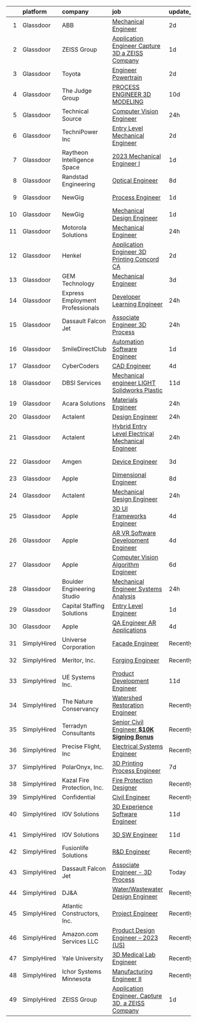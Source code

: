 

|    | platform    | company                          | job                                                                                                                                                                                                                                                                                                                                                                                                                                                                                                                                                                                                                                                                                                                                                                                                                                                                                                                                                                                                                                                                                                                                                                                                                                                                                                                                                                                                      | update_time   | location                    |
|---:|:------------|:---------------------------------|:---------------------------------------------------------------------------------------------------------------------------------------------------------------------------------------------------------------------------------------------------------------------------------------------------------------------------------------------------------------------------------------------------------------------------------------------------------------------------------------------------------------------------------------------------------------------------------------------------------------------------------------------------------------------------------------------------------------------------------------------------------------------------------------------------------------------------------------------------------------------------------------------------------------------------------------------------------------------------------------------------------------------------------------------------------------------------------------------------------------------------------------------------------------------------------------------------------------------------------------------------------------------------------------------------------------------------------------------------------------------------------------------------------|:--------------|:----------------------------|
|  1 | Glassdoor   | ABB                              | [Mechanical Engineer](https://www.glassdoor.com/partner/jobListing.htm?pos=121&ao=1136043&s=58&guid=00000182ba0cbec5a45c4a8a16ebb6fb&src=GD_JOB_AD&t=SR&vt=w&cs=1_9ab08652&cb=1660978774160&jobListingId=1008077834078&jrtk=3-0-1gat0pfnlkltf801-1gat0pfo7g4d9800-e4c4dd712a26866d-)                                                                                                                                                                                                                                                                                                                                                                                                                                                                                                                                                                                                                                                                                                                                                                                                                                                                                                                                                                                                                                                                                                                     | 2d            | Fort Smith, AR              |
|  2 | Glassdoor   | ZEISS Group                      | [Application Engineer  Capture 3D  a ZEISS Company](https://www.glassdoor.com/partner/jobListing.htm?pos=103&ao=1110586&s=58&guid=00000182ba0cbec5a45c4a8a16ebb6fb&src=GD_JOB_AD&t=SR&vt=w&cs=1_2aef3d52&cb=1660978774157&jobListingId=1008079122129&cpc=8795CF9063CD573D&jrtk=3-0-1gat0pfnlkltf801-1gat0pfo7g4d9800-ca43f4a9a4346213--6NYlbfkN0APGjrfuLgE7GmOqvlNb-vrbT_Hjdj5DhKxRQaYk8SXBnmOwZaoUr917AJKcF3O52t_TCJOSgFLRMDnOV_KOMGPUoTz6vhXW8FCmW0H5rwNqldcaiWMuRqiVdXAGlSpamJ7jFMIYLVL8nhW3ptFc7jpLeYFRqX_h0BCXdvqMobKbkxWHYVcJnFqWi1Z6HHI3ICgoxw8PFodHWlhixuCak7viU9e0f-zQqKCjOWwTAByUxSbcaQcMhnl_sAUrl1lKhhlT77Is2iL875AOg046N8AdlE0S9uolC8hwfVi_xONsDK1tt3t0SIYL32WjuJW3l5ZbjoSz2khD2ggA9WiCCN9Ey5A_ayo7VFn9whroG5CploH9koozbhKLnU2K4PQdt7aKfSoAveFnllCpeyhFhlhPUgQF9YCcsV29c9WTPCskOqSDjY2lnoxXb5HWR5wkjIoVHcJ1Pt0FS_8kMVnrLkgcodZXtIXQGdTXy9CfLB92aq2LFCeQgohmWHekysiAp2srhy0pcbTmwbRFiY1ZBi79aaFGtyf-R4COWYuK1toUY0YLJfBZ24UuYE42Vl2qkqb77OyNbjvh9gTm5GEC0ZhlTL0As2mAonTifsXVg5vOaosblWpEKg18YyOlVD5cXClVdCK_W9qdtHPhVo3ebSy0H92nmra0KesMF7pGdLaZQ%3D%3D)                                                                                                                                                                                                                                                                                                                                      | 1d            | Washington State            |
|  3 | Glassdoor   | Toyota                           | [Engineer   Powertrain](https://www.glassdoor.com/partner/jobListing.htm?pos=129&ao=1136043&s=58&guid=00000182ba0cbec5a45c4a8a16ebb6fb&src=GD_JOB_AD&t=SR&vt=w&cs=1_189ec9a4&cb=1660978774160&jobListingId=1008076697221&jrtk=3-0-1gat0pfnlkltf801-1gat0pfo7g4d9800-e5d79f50896dfddb-)                                                                                                                                                                                                                                                                                                                                                                                                                                                                                                                                                                                                                                                                                                                                                                                                                                                                                                                                                                                                                                                                                                                   | 2d            | Ann Arbor, MI               |
|  4 | Glassdoor   | The Judge Group                  | [PROCESS ENGINEER   3D MODELING](https://www.glassdoor.com/partner/jobListing.htm?pos=119&ao=1110586&s=58&guid=00000182ba0cbec5a45c4a8a16ebb6fb&src=GD_JOB_AD&t=SR&vt=w&cs=1_df96d3a5&cb=1660978774159&jobListingId=1008062114923&cpc=F41FEAB56D215062&jrtk=3-0-1gat0pfnlkltf801-1gat0pfo7g4d9800-5a8886d84373d25c--6NYlbfkN0A7x-n0hrtbZSjJYb0NGaUz1soGATkHnGK52OUpcfWH9ohRnkX93QYXMKyxWjrEh6dUt3bSlpdZLVcpIoo3zS7aZQftpvd5RDoA2kXYli-mwloPVzGy4FmsCrHeAAz-Up0dfkHJ7LuttWpgFAS3anwbRfNnrnwBGJmu1FcAxjR0PXYNBNEu8GJizcFqiphtQT3gczWGv6iNwQwLQnQcIKf_OSAruN-idigErETFqNFMUj2WdJ8oxEYpv2SjX3sp_1ZrlET2jgXP3JhTdLW7_XGev8u68yQdqKH--DBhWGIXOuSDxAtVD6KWlAhSXJJ4ExtMQRe7WKn0cVC7s56uqjQQ8DEdPSohcj_kVm3-spy7tarFuViBPgy1w3uTJ3Sg_kZV56FhxetsYKPNyqlQQ_tyZjvmu-xN_QFR5fz9s-YkJLBzpNA_0KTvaVwWBMam9hlckTIBiAm2UD0FWhbPeCPI2NiWNZ-T1hzTmWt7IEwR5qHoF45W8QJmk0QtKESeRUBExtSwwmF3OraQRi9_dR2yDv9ZgU2DBviF1Be9WMATngPI1VpZuZ6whGJt0JYOHhSzFrWJUxn3Lw%3D%3D)                                                                                                                                                                                                                                                                                                                                                                                                                                                         | 10d           | Sacramento, CA              |
|  5 | Glassdoor   | Technical Source                 | [Computer Vision Engineer](https://www.glassdoor.com/partner/jobListing.htm?pos=109&ao=1110586&s=58&guid=00000182ba0cbec5a45c4a8a16ebb6fb&src=GD_JOB_AD&t=SR&vt=w&ea=1&cs=1_1f1f90bc&cb=1660978774159&jobListingId=1008081107710&cpc=FB7E4A1762AE5BEC&jrtk=3-0-1gat0pfnlkltf801-1gat0pfo7g4d9800-a9750ea59379cf16--6NYlbfkN0BVHAVbyk02xtdsekdlTrE-4sTi7dv4b3jkPrZBtDRpMmX6F-ebl-7PLX6xGoiR0jhbH5C__a8wW6AhrVc3LzgY1JJVy1vXfNI7pNaTi6qWnWzdkJgc_RxsR4_8U7YJYW8ko_NDupm1e6d1TnbMyov5RP4MkYQIBsskLi4XfB59ajEadk9uRSBPMN9taSxTpM6UuI1pFhVt08BHL7sgZnMGTRdlaFZJc4MTzKhXqKD-DKOOhtnzpc4G4MfPuBW_u2qjG1bJa9PQbxoqn0kJDO97Q_7irAjuTGr4wz4PJMxhWVGXOozBd2k0wzHzscrU1_1UFFTZoKf8MnDG_UT9LWp6WKLK1iNKPFz29j4TO855QVbz9YKTdhxMSBDs98FShWLJ0baNVP3S6aEsItLE-_HQBZd87XAP33SMciv7CfPBF7sC-5kzGQK6-zyYXdCVMJBR0ceXnf-MB0Qf5L4N6IP42hVtGw7Nn1oc9vCsgSpX1eDRR9z_cr2QNID7Fb9yncCAo9Eb1zfSGxclQyP_bCbe)                                                                                                                                                                                                                                                                                                                                                                                                                                                                                                                      | 24h           | Remote                      |
|  6 | Glassdoor   | TechniPower  Inc                 | [Entry Level Mechanical Engineer](https://www.glassdoor.com/partner/jobListing.htm?pos=108&ao=1110586&s=58&guid=00000182ba0cbec5a45c4a8a16ebb6fb&src=GD_JOB_AD&t=SR&vt=w&ea=1&cs=1_b8eb4e2d&cb=1660978774158&jobListingId=1008077002730&cpc=9C2286EA3771AAF6&jrtk=3-0-1gat0pfnlkltf801-1gat0pfo7g4d9800-cceb1052cfdd5bc3--6NYlbfkN0A7LAYSLqlkLy_r0i5tVNoFSGcucp6jV-tUu2JSK2volzBU0MjrQquixWrco1JNan10Ko2rGtXIu-cz2dorUGCMpXfpJfgoSIKbU26oiviF-R_Sk_KWi30EbB62iYixCcJcKJKgL5FUQGZf7MMP7IhIPHvmHk--1ahTzZaYNrh0ZeJSvChkhWPED5os5oVAC3sGuI9YxM4h9BIDkXCPxHCUe88BF6yQGitWd1jjOlX0qrUqnRktI0QaLiSQcJZbZGHSnRHAkJH6i7wOQcRMkNNpyW50Eu1OCYgGwjBp9XSyvffjU1y-alo_3RgLajdJFkCzELz9ucZ3ZWvOwTLbQ-UxeE0Y8tSmBLZTTaUZsp4rH64tVD-zIUVixvnTtBu9CaKRHS4YV-hOCdEAXCSKmsPk0g5qzeOOyV_K4GK10rKxC0pisSiJ5z-HB-SqTqEBjH8BwEF7Gxextrk41-5Br2QOYCfwUu9LUR5E__fpGNUqXH5ujayo56SVvqlQZngguCL-MaDMhZaUfqXCsPPf7VPVSe0JekUNuKttiy4UiQiG7JY3DPDnXe7SjIhp7H074cLZKOn_KQwBKg%3D%3D)                                                                                                                                                                                                                                                                                                                                                                                                                                                   | 2d            | Fuquay-Varina, NC           |
|  7 | Glassdoor   | Raytheon Intelligence   Space    | [2023 Mechanical Engineer I](https://www.glassdoor.com/partner/jobListing.htm?pos=123&ao=1136043&s=58&guid=00000182ba0cbec5a45c4a8a16ebb6fb&src=GD_JOB_AD&t=SR&vt=w&cs=1_94877640&cb=1660978774160&jobListingId=1008078136932&jrtk=3-0-1gat0pfnlkltf801-1gat0pfo7g4d9800-5dc72d58b051345d-)                                                                                                                                                                                                                                                                                                                                                                                                                                                                                                                                                                                                                                                                                                                                                                                                                                                                                                                                                                                                                                                                                                              | 1d            | Marlborough, MA             |
|  8 | Glassdoor   | Randstad Engineering             | [Optical Engineer](https://www.glassdoor.com/partner/jobListing.htm?pos=118&ao=1110586&s=58&guid=00000182ba0cbec5a45c4a8a16ebb6fb&src=GD_JOB_AD&t=SR&vt=w&ea=1&cs=1_7a3ddfdb&cb=1660978774160&jobListingId=1008067296415&cpc=6FC5BA77C9A4CD78&jrtk=3-0-1gat0pfnlkltf801-1gat0pfo7g4d9800-942c836f6911c914--6NYlbfkN0BDx217eft1lC7uqItkaModCFPNh_e0lnHdKkvEJecXwu4gIqA7CFTnvSYR8MShG5YpdercK2pTZVwr6k_N9NkKEJ0ovvO2_btxunXZo-wlOLtKjqdYv7BfGXcDd5c2HAzMOwgMyTbgzgj2GObx4gFtNdXpjc1rjoa4XAD11YHNOrANY6CyEVcoAorY11VRNt7e1kuGM_TlExf2YEhbHYTnYo1vulK9eVAjmMfF--4gj-TesnkDIwU9U5Z3Xope4jsRGAnadR3b2Dpgxo6q7QAvl6POOq5NH8ivRawNRhv0r3wWVPOrquLkM4TMrzf5JxSx-rPNKn_zfL7trLicJrA4JiF_JklfukD-YShaokXsRYPtpxT41rZ-P-BEloTj2cmqLQac1AwsABSH9ThRRk5bGydIxzkXikebsFF0k3bD4e-3XgZ__mJ1ZceO0dEJxjOoYP1iSZpNXLaJNv_TaMbhkCFZBbwFLrv-AKNXVQt9CokQ3rrCjzaIyheqouqo5ZSIl3tMKnAnNXlT8dhiS9_k6fQsUpVWQoLbgNXZmNBRNtCeRODWycCAVzKHKWrzJWD1ZEcaSQflCrwrFague-VnZ-1tdmrT3oPOwQVJQ7MPo8IkzUQWl3fdx8_l3qh8aH4%3D)                                                                                                                                                                                                                                                                                                                                                                                                                | 8d            | Sunnyvale, CA               |
|  9 | Glassdoor   | NewGig                           | [Process Engineer](https://www.glassdoor.com/partner/jobListing.htm?pos=110&ao=1110586&s=58&guid=00000182ba0cbec5a45c4a8a16ebb6fb&src=GD_JOB_AD&t=SR&vt=w&ea=1&cs=1_62482410&cb=1660978774159&jobListingId=1008080154595&cpc=FD1C1DA32C38CFA7&jrtk=3-0-1gat0pfnlkltf801-1gat0pfo7g4d9800-e154878d0371e136--6NYlbfkN0DMRWx3dxQwEUy80STP2pDlM0S_bnaKySzJTmtENEPEW3GrnwDjkmeNwP_gM4-BL2Gp9JPPLY_kZkmtpu_9apnQKjY79j88CnYoDcBSJqxu940IPpIwZI07sdM2KmVa2ppOs2s-yFsPp1lZs79bIxgIZ7vKgYJM765K0k9Olh_IOtU1dtYYkqKqc_iVHhW_5hQIDbDyJSnTq_DBezVEc9A1Ze-K5IlpDiFm--1T7TwsEnUp4guEUltf3BT-qxF02TUtpDAk7Qa60ueIAWj4TALR9ENuBPGlvrqNVLfdbBZnN8Vm_AJ6qnC2JLomheWbp7vLnuyM8rqZZYzOWs2FfdTtGDhipHBVf6VvCzkQG_N2ZVrWX1Bmizds25FgC0xv7pWNTtf_Y1fUgfZ3CgXJILWzZj9VcVdX0kueljz4WEYZ8CbQldJrLSKUU43dJ2iTUfgbCvbnOTzsaHKtNqE4foWBCkBDEZCppgSG700bgtDqJvv9EvtNiv6asNBGFwBJMH1pMh8NnbWFP4WUSa_hSiL8GXGI742YibcTlyaMSnCNuCmxyXbq5IWSBRWgdADJ5SnOr9Xa7cF9CVvAEjPEQEIWPseDYyf0-mjRtoXOl6S7JKmJ-1VIqoybad7rWfnjXdgz-Wr-nfvVjarFmOJAd213k_LhjGG9Qx4FTtJI2QXywwJ3evvorEOIQuo3GhrhKsK66CGkdhCrUng9qrEaxvoE0js-YA3tT_39i7IijSJQwpi2jwKQVXU7RQTz6_Budkk%3D)                                                                                                                                                                                                                                                                                | 1d            | Barrington, NH              |
| 10 | Glassdoor   | NewGig                           | [Mechanical Design Engineer](https://www.glassdoor.com/partner/jobListing.htm?pos=120&ao=1110586&s=58&guid=00000182ba0cbec5a45c4a8a16ebb6fb&src=GD_JOB_AD&t=SR&vt=w&ea=1&cs=1_1ba59301&cb=1660978774160&jobListingId=1008080154612&cpc=8795CF9063CD573D&jrtk=3-0-1gat0pfnlkltf801-1gat0pfo7g4d9800-987ba1118ec6c5c5--6NYlbfkN0DMRWx3dxQwEUy80STP2pDlM0S_bnaKySzJTmtENEPEW3GrnwDjkmeNwP_gM4-BL2Gp9JPPLY_kZttiinXk7y5Prxh7WXMgNEYZRVMk9INWPgsJemW5oP5d58JG6Ef4bFDYRwrseB2VfGLvkdxItnP7fcUn7zbyhTPptLQkQGBi2zQXDM7FP6-iRjV8jHYa7wYwwSfxAvD_wmGosvMDdFeGfPX3vg1j5dhdxfJQ_YtraY-hUx9wgghI0BU4jz0wLg5qm15wgFpSAWudyB-h5_kalOqsQ9OJC5VEwdpQwqyUG-1LZmgHl7VfklvrV7jge5YnSMgvCJS7toEyYJV7Ci4hMKcdHZ9R1H5sljB1ylkgC-WKNV0QQUy3MbnS3TrPTX6SmLzmWXcth80BHplumjBmxejP7ncWmPCU7qSiR9BUOXjccUNVIcV4F2xz65X5yfEMH2SP9HxpbQ4M12jyHeMxRSwWvwtDT_HhBLTwC5zIbw3ciiXaI-VLGlblwbKXdLbUqtX5ex5RrG_7Px0GP8ygIm5zvb47oW_cGKcwQvSMjCZogD8HCYUDR8fxYwJc5MG6DCLZ0zsvehIl_si_Io9YqGGSspeXQ7fAPTyajdkQx4BEQcokiThEEJVVdNmconpdj3j4rHwC5qiipML0Belvclze6SbJVgdm0_jErWL7EXVYoXHZTRk6lDZWaIdAR7aU9-noXdp3TbPvnapPb3NPbEJGL9_03ILYpxrnVZjkT-cahLDIqmDJwYsjJNdRujQ%3D)                                                                                                                                                                                                                                                                      | 1d            | Barrington, NH              |
| 11 | Glassdoor   | Motorola Solutions               | [Mechanical Engineer](https://www.glassdoor.com/partner/jobListing.htm?pos=122&ao=1136043&s=58&guid=00000182ba0cbec5a45c4a8a16ebb6fb&src=GD_JOB_AD&t=SR&vt=w&cs=1_aaba1c20&cb=1660978774160&jobListingId=1008081328668&jrtk=3-0-1gat0pfnlkltf801-1gat0pfo7g4d9800-d33c4967a39a07e7-)                                                                                                                                                                                                                                                                                                                                                                                                                                                                                                                                                                                                                                                                                                                                                                                                                                                                                                                                                                                                                                                                                                                     | 24h           | Schaumburg, IL              |
| 12 | Glassdoor   | Henkel                           | [Application Engineer 3D Printing   Concord  CA](https://www.glassdoor.com/partner/jobListing.htm?pos=102&ao=1110586&s=58&guid=00000182ba0cbec5a45c4a8a16ebb6fb&src=GD_JOB_AD&t=SR&vt=w&cs=1_dd79abbf&cb=1660978774157&jobListingId=1008076626594&cpc=F41FEAB56D215062&jrtk=3-0-1gat0pfnlkltf801-1gat0pfo7g4d9800-c3139c9f5ee97833--6NYlbfkN0Bnb2JtfZ4AEsMA1Pu2i33F7qA_ifajj7vsPj00nFwV5oJ5S38d4YJev97vL1XpAk6DBjTRsuzjdRRJG-BVsiJP9eHeDfx9zucK1b58C0cnFWL-90Lr1c5XKJc33GYfnUz3vafLYHGGf3kojZK5Y3bCsuvAyU6VDYSeT-jdgZJvpxSP4ghLr3XlL4Az5oFefNzr1T6r8CcS3QBOf18dfDgKiLJNnVZpgqD1Dlg3p1VPsPIwG00TwKiCCKpGxJvQvxCZvjU6HhHzCiTqOVd4M1e0BSP9884Ez_3TQTDsrwJRYsWXvi73gepWbfEvXlElYOVZ1rp13XfGAgPXX81oTfCFJrjIMrT5j7Qd42A4rhqXPC8bF7Wu58Kfjf5ORMwMds7gvmDmKGTlPfKDqXVlUvGrgYGtRqgdtjvN2zOqTGFzMSqpDP7HN_R4a9IK6C7_wAjZ7XIVxLvUgDPRRBOD4IOYgIhsrndvQmSOurCmGM7VFsybxUYt9sUbmPPsPCx58iaHkErYRhd9-4zEiRcmUjebE_9NWM83D4E%3D)                                                                                                                                                                                                                                                                                                                                                                                                                                                                                       | 2d            | Concord, CA                 |
| 13 | Glassdoor   | GEM Technology                   | [Mechanical Engineer](https://www.glassdoor.com/partner/jobListing.htm?pos=101&ao=1110586&s=58&guid=00000182ba0cbec5a45c4a8a16ebb6fb&src=GD_JOB_AD&t=SR&vt=w&ea=1&cs=1_06fe9ae4&cb=1660978774158&jobListingId=1008073478243&cpc=03F67E1B243A1AE3&jrtk=3-0-1gat0pfnlkltf801-1gat0pfo7g4d9800-dc17c4634c280310--6NYlbfkN0DlcaguI4sweZRKJTadbViwUmuipadyC1IVR7LlJxAnY3ZOe5e_slvkrj--CbdG1yHmueiaOiO5m6JhHGt3MBt_gD-jsT5Pv9yYISAUjmuyXMs8KktX9L_xmnjaietQkAoIj4-qEVFYj4e3IxXKp4molBxchs2xhl9hF_YgsztjdnLjghBPta7XJvtJ7pys8pufVkxBaQa9mTSJB-Q3innpD0CegunFJYajW7AsUekAd8XEPjtx6MlCBuptrl5SzFKJRRlttyHK-DXrrU6Ol5HHJFwa03gb2Y2LiaY1lSvPKAyu7MgQCyreOvQhsSEq5l-B___PDsc2s-SemsvZLq1Fb2z1tD9e5zRrIQjrGbb8nl-1u8TEu2rnGIiFnuEneLaW4vE5BOqZD96QEM5MvmdyPQ1m1q-Mr7LSUAhXx155ORGubhk2x5C-QBq7TskrV3sFi7HZnDesHmvlxLRUC788qsvq38hOvY00WFcYSML6L1qyLlUh9-HdGIEitamC3BVCwj-LgqyaLjR3aeeJjMW4)                                                                                                                                                                                                                                                                                                                                                                                                                                                                                                                           | 3d            | Oak Ridge, TN               |
| 14 | Glassdoor   | Express Employment Professionals | [Developer Learning Engineer](https://www.glassdoor.com/partner/jobListing.htm?pos=115&ao=1110586&s=58&guid=00000182ba0cbec5a45c4a8a16ebb6fb&src=GD_JOB_AD&t=SR&vt=w&ea=1&cs=1_1ee2174f&cb=1660978774159&jobListingId=1008082057338&cpc=B101C867B3EF2D75&jrtk=3-0-1gat0pfnlkltf801-1gat0pfo7g4d9800-a97fc5b9b172be85--6NYlbfkN0CiPL6ki7erCBYerKKDgoepucfAoeCeAcEYoUi100ofbptDr69vS8EpLabVd7X0fmkueyjeenL2veK7-XbFUVvUmFH4B-pKGpOD4NNP2fyI89d9HEa6yNhDSYe34fE_6F4lGLzhJFlivxTvMHhagpi-Js8dTf__2G5vqNOLjOBwBD9gO8Sv1a2nuobAQIxpEVK4G5W1EBd3-HvkD2xtbXvzans7GBFEz_NE4Xsq34uLgJ_kF9arJRN8xiJBcBqDWkzJ8sEnIZJvrWQtB6H1f1RA9ihELumGjygLwbIXdgagDpieuki8XlC3rqC0tVcczvI6MbwrDGtqtkbQerVKpumJP_UB2JNUxxBvIHw9U5LX9xDMo8ttFVC8KJ9UaRbPLP6aBX6YPlyCvQb0U0yy9V6eOfb5jsLkyITzzu9ac-fnLOb3PzNK_XsKbiX78LmfroovZQGsIDZFpaEwudsj2cifHWlbVSB3CtxZeNEiA65bRRQCoRYY5GCzLs0_6C2rZ3_qe-nKAPUbDXGilsnWy9IahkIMLZnQ7njigBbL_rQRpYLa5S596FRzfE2jRK_f5i77saQTGP8l_DtNklMWSPr_CgtDveIeAsH1NWkZ1Yf1KjXtmbjzPmE8UgKoupQdeBRDnLEsFslrMeI_ZDvXsjsOKojSJ2-KEDLU8ECkd7P8elvGrjoBrHxVlMgUVn7Fj_jIE59WxlcNd_4dbJIOKNu-xQDVgp6w0v8N9Gn-xtHwf4NoeJfsp7pyiFDxONAuadQ%3D)                                                                                                                                                                                                                                                                     | 24h           | Bend, OR                    |
| 15 | Glassdoor   | Dassault Falcon Jet              | [Associate Engineer   3D Process](https://www.glassdoor.com/partner/jobListing.htm?pos=126&ao=1136043&s=58&guid=00000182ba0cbec5a45c4a8a16ebb6fb&src=GD_JOB_AD&t=SR&vt=w&cs=1_b2ac33a4&cb=1660978774160&jobListingId=1008080453790&jrtk=3-0-1gat0pfnlkltf801-1gat0pfo7g4d9800-734e083162892a0b-)                                                                                                                                                                                                                                                                                                                                                                                                                                                                                                                                                                                                                                                                                                                                                                                                                                                                                                                                                                                                                                                                                                         | 24h           | Little Rock, AR             |
| 16 | Glassdoor   | SmileDirectClub                  | [Automation Software Engineer](https://www.glassdoor.com/partner/jobListing.htm?pos=125&ao=1136043&s=58&guid=00000182ba0cbec5a45c4a8a16ebb6fb&src=GD_JOB_AD&t=SR&vt=w&cs=1_1b99c7c7&cb=1660978774160&jobListingId=1008079806409&jrtk=3-0-1gat0pfnlkltf801-1gat0pfo7g4d9800-4dea53a1585dd9d3-)                                                                                                                                                                                                                                                                                                                                                                                                                                                                                                                                                                                                                                                                                                                                                                                                                                                                                                                                                                                                                                                                                                            | 1d            | Remote                      |
| 17 | Glassdoor   | CyberCoders                      | [CAD Engineer](https://www.glassdoor.com/partner/jobListing.htm?pos=116&ao=1110586&s=58&guid=00000182ba0cbec5a45c4a8a16ebb6fb&src=GD_JOB_AD&t=SR&vt=w&ea=1&cs=1_12c747f1&cb=1660978774159&jobListingId=1008072529002&cpc=C4A69CCDBB3B9599&jrtk=3-0-1gat0pfnlkltf801-1gat0pfo7g4d9800-35831733938783c5--6NYlbfkN0CpFJQzrgRR8WqXWK1qKKEqALWJw739KlKqr2H-MSI4eoBlI4EFrmor2FYZMP3muM1yR-0xa60PJmVzg3IN_W0rqJ4k0hkgtW3XUQGS-4IPOLd2I9qUgnedpPIHyEmIW6RZ3m7S3B-4BBgBtfl_f6TGk7LNXi5DIrDYYM8ifRkyLWKN8tLpPKNVGwnxAlXJHWPNNEHL77aaOS2vaTXmXxF_0xbsyZ74JXXEynHRUg_H-H8HQpS84W0qLcbY3hd7MSlBIF796MVPUw7U_XXYaCLRcyWWY-TBugf5UOjXxW0DtIywhEo5i2Hp1c33Ep5le9gUCBbnUC92bPbxnTsPeC7cS2hOj7JDfZPS6uXGwRPfI_WgSGIxaw7WTOnzZsvbmfLiXyHk08hKR3sjYvN4xXqe248uJzH-BxSCsp2bJGU5bCtawqZU2H3x093IZ3mh4Jqv8eTRKnRigZ5ierFUzvjpRMEhmXHxxx31sqssbc_l8sqwnFzAGw8_iHy8BxmhRfP-0ZaQMClAqrZ84ruv8yFg_O4whIG1iwc-FdpeXzlQ6F5uS_tCuMIcaF16p0T7-zgYDwEsiGud3IeF71LZtaGJY3-d_wx8dDbfIhApsM4L-YULe6urk5rdC1rEu4lMMziJiSN0Qg4vFmCxK-tvBeXSev3nXFpK-inxJaYda8KCpBr8RtC0xMubnAFubsHRXtDKv9lFuOU2nshRWdc8hQBp6Eiyan0yKhIGowcFDneYJoY1YwuNHnoTe153t6_G1v1zZKXQNOR1JjDClsTsqPW7fOkdFxrnVljW8Wt7nwiFLxkmIRv8dwGJLD_uiUdXberzPoxgzp4yo60YIrzj9zxrAA6a_tIJNkZU2K7wjYzip03fyunBk9ZRDa_OCYTlk7rJJ_6uSA7Hs6skZLyQMs1VlqZ32h44TmJg4Yt_sPbOS2Km_D_3z70P_sGP-mxtM_M8HGuvKJx8OgxfynqTF1lP9QnazA3TKpdgUbIXIPCj8g%3D%3D)                                      | 4d            | Rialto, CA                  |
| 18 | Glassdoor   | DBSI Services                    | [Mechanical engineer LIGHT  Solidworks   Plastic](https://www.glassdoor.com/partner/jobListing.htm?pos=128&ao=1136043&s=58&guid=00000182ba0cbec5a45c4a8a16ebb6fb&src=GD_JOB_AD&t=SR&vt=w&ea=1&cs=1_a555e0d7&cb=1660978774160&jobListingId=1008060347514&jrtk=3-0-1gat0pfnlkltf801-1gat0pfo7g4d9800-2a3ff1c50f88a605-)                                                                                                                                                                                                                                                                                                                                                                                                                                                                                                                                                                                                                                                                                                                                                                                                                                                                                                                                                                                                                                                                                    | 11d           | Peachtree City, GA          |
| 19 | Glassdoor   | Acara Solutions                  | [Materials Engineer](https://www.glassdoor.com/partner/jobListing.htm?pos=111&ao=1110586&s=58&guid=00000182ba0cbec5a45c4a8a16ebb6fb&src=GD_JOB_AD&t=SR&vt=w&ea=1&cs=1_8b398e18&cb=1660978774159&jobListingId=1008082065245&cpc=7AD1D84939BBEEF3&jrtk=3-0-1gat0pfnlkltf801-1gat0pfo7g4d9800-b5374b95d07fa258--6NYlbfkN0BQuJXpfawXtfhwzLerQhC04iCxGrelUvn_xttDeop7CMmG32gURwRxhPm_v2B23n5Rd1sb1pOcqQjvyRZIh9lSayMyTYw9H6rsmCJq8vWYojGPeJ__JdIIsXe2sLOEL3SUnJ25F4rE9-J3B8F6GWgn58WU7Z-QLd-r2UqzWunr1ackpcI7uPB_wHnYrReX99DodpNd4qUeL0ZYM7RBg5Crz6VWG9eKzxcCgNs7AX7aTuGHMgrfU3Af-SjUQXgrh7Slcl0JiwyqfqVd0NEQr2evl6ny0kWdfjt64qNH5Y-7Nj4__2cXBWYKz3W1qnFTkoR_vTNWARdv_rZ2ONNuK_FQtXqXBuuBQgl0s67BNadBrN1_6yGOb_2Ht4wACLLQLCY9ycygG4NDMcx7_xqoshQhNn3vaozDX6chX4wImFSIn7EYanSL6Lfrc12e5UgpO7VJwFthEytygXbDaokBOmpt2EqM3HkZEvYq1j36e6WnpHSJLhME1s3uKthLr3Nc1AubRo99Cbs-9t5E6lpUSEoMiEG-i6bsM_fS-mZeuse_aXztM2Mh_7_OOVRVD0aTB1rUis-TYn5J298WW7EfdtW50cCiCDXKLRAxRxVhXcxlSXnPNHeOCa34yX8VJvKoZIKx9DvkhKiFxKxhmtFPUjYV-q_T8qGJRoqDeWzvsnqa-xQlheeSVQVnDO3-qkVQ53R43zgz1cIfk37y_nqtbIdgpapOlwasErdLl2XiGoWv7H3HlVO2aFCLmJbeQd0ih54%3D)                                                                                                                                                                                                                                                                              | 24h           | Valencia, CA                |
| 20 | Glassdoor   | Actalent                         | [Design Engineer](https://www.glassdoor.com/partner/jobListing.htm?pos=112&ao=1110586&s=58&guid=00000182ba0cbec5a45c4a8a16ebb6fb&src=GD_JOB_AD&t=SR&vt=w&ea=1&cs=1_a0159118&cb=1660978774159&jobListingId=1008082153977&cpc=47CFDC01B3F81FAC&jrtk=3-0-1gat0pfnlkltf801-1gat0pfo7g4d9800-aae31a9e083051c3--6NYlbfkN0ChYVx_I3yfZ_JDY3EFoivtqvi_stwnZ_kRt8Dowt_l_d1ydueao4NE-oUleRJ4yhgNvMCovnkSL6dAE5KV2WcMwA4Xf-fh-ZMfFdlLm6DKHmwnSOWoJrosVOqgZfCzqHsto7b1dg2q1-OVW0E3P25exC04viJ0T9hB41vO-Fqr8gjS_XYl71P-ruxgY7CtUvH8HMKO9aky_oWBUkgZ_7T0HNJyJ2Czd22epfEgLqgXwIZeVMERRJ2Y37xAsQgl9ttnktW0sbmHpnQpnb6CweuflWrt4Nhw2sY-w6UbXwsFSSYsPpi4ardOG5xgVpMZ2dLWu24y1z5UG4qvplEgjhpJJW8zs2AY7oFYDFzRmYx_Ey0rcYBSUBsqMuvdKWZ-KPunjjDMMgBv3IyBin7Zr3BzQZ-1NoryPVqqdKk-9giZoaXgutKYvjaUgkV1XNDkIeosZwc3SgSwwqh9ZJzrj2rZXoA6o7WZnwm9Riq8fg9WWU0Jg3cMiNByxfp5LDSLTkvtXSPPgtddn26_n_JTXF203nWS2N2WGVxNp5F_S5GsTbBuUSLQFL0GKOVG1K_R6kDEFeG8jA3YLhKCJAQC_EBF9h5BKWtOCnVQnJO-wooqaNOAQPKnWw3XhaXRaBt3tpK08qoL-eq2kybCfK5FgSS6z4EYGuVzeEFRthIQVZSf5QGXxaFirUAQ8I1ts3JSKo2u9-bGfjn_UmsakCklxARVyQqk6bgeeqGEFwCD_nMCeXVguwSn_q7byzU6tiy503_fE68TlZLZwbjlDIbjNjhXKLDRj-lvSwDkAk0tmH-OTzTMZjok_nXS_UZtgpj8chVhT07TF-Z2VVrSQYSQqzn4T8oeHZGuJWPE5QYY4WILEbiu7vu7Xh_3Bw0gjfONT72Ta0qx1UdVdk46OxGTM5tQen75NtgtzLWaXxazfsmeUEDUI0DN89eRTQm7dP6ub5QpGTMPGMEzYh-LyEnWD5_4bRHA4p9G1rs6OZBiwIK0eg%3D%3D)                                   | 24h           | Lakeside, CA                |
| 21 | Glassdoor   | Actalent                         | [Hybrid Entry Level Electrical Mechanical Engineer](https://www.glassdoor.com/partner/jobListing.htm?pos=114&ao=1110586&s=58&guid=00000182ba0cbec5a45c4a8a16ebb6fb&src=GD_JOB_AD&t=SR&vt=w&ea=1&cs=1_2c45b4f7&cb=1660978774159&jobListingId=1008082154408&cpc=47CFDC01B3F81FAC&jrtk=3-0-1gat0pfnlkltf801-1gat0pfo7g4d9800-4b478d8b53cf57a0--6NYlbfkN0ChYVx_I3yfZ_JDY3EFoivtqvi_stwnZ_kRt8Dowt_l_d1ydueao4NE-oUleRJ4yhgNvMCovnkSL-urp7VFpnltsuzCMaFHtorX8WobJpE0lQpkNwwq58jmnXOnQSkEOf4ApuhKtZweptERZMdbnka-IrBph_skd09LUWX9aBkwvFf3lVboAHWBLYB8MD5HkE-ix7iBQM50JRENy72tew-gM1FHoh-DHSGX_J31F1S8uOjzchd1OpZ4Vg3i4njak35vnc5xn86ZjR2zhOBqlZKKIHBe8KpbC9AYWxSNI1a2u5tudsRzqz1jBdPUP6-ws0Y45UZgicu6DVM73IEJOKow3z02XjcOHNi132KkZ8JNBooy5MBwp_TG5LQhCXsEhVPTJLLsRagHYFUmNuVaISzpJTdtcXgKCtfHjhWLHpPGrNAOGATExxorOcUfIOmgH5P2WaC1-6QdkTdZ1nYP-4jsgCCmRqJNTMVB8CBvOqgIjaemY4p4hUqGxHSJwpoj6Vv_IMa_xMrXGUEWvkfivtaTe-9hUBhex1HZCXrq3edSpwZSba2YLVZL45CeFnb8LU2KOAWTV6B8ce7dY3zRbJlFtHWs50as_TkAALz_xuWmPZY7TTwuADH_9Wgn48ep5ufwKAi24rEGk2KOkOCTzmXqSr3f28nPk-edmajt3gL2myp6l7hco1-fn-v6slZfl81JT9QY2fIMugQreCnYWFBsmEVMbJ4DNqxMX1H_142s_1dLGecWoegHjQax1in6iFjQ3kl_r_NrYYARKcO56Rk8lyL44FPUCZdQZ2nB3yYvMjhqRAOUxn_QKFQIwjwsdivpulHOe1Vrs41hLiZyROKDig1PUA2TZFo0bBrX1_zMByckdjSIRc0nSIhz81olxfi_10NOxHaTfvDDxixMjCzsALy8lQR5qEtjfdsH_XyGFl4pyzxjRtjdhmCopYmqXNRp24nll07xaW-cwZiVInCsiX3cmyGQHSjb4zHEwru3LQ%3D%3D) | 24h           | Raymond, OH                 |
| 22 | Glassdoor   | Amgen                            | [Device Engineer](https://www.glassdoor.com/partner/jobListing.htm?pos=130&ao=1136043&s=58&guid=00000182ba0cbec5a45c4a8a16ebb6fb&src=GD_JOB_AD&t=SR&vt=w&cs=1_c3813958&cb=1660978774160&jobListingId=1008074342148&jrtk=3-0-1gat0pfnlkltf801-1gat0pfo7g4d9800-532b43293709acc3-)                                                                                                                                                                                                                                                                                                                                                                                                                                                                                                                                                                                                                                                                                                                                                                                                                                                                                                                                                                                                                                                                                                                         | 3d            | Thousand Oaks, CA           |
| 23 | Glassdoor   | Apple                            | [Dimensional Engineer](https://www.glassdoor.com/partner/jobListing.htm?pos=127&ao=1136043&s=58&guid=00000182ba0cbec5a45c4a8a16ebb6fb&src=GD_JOB_AD&t=SR&vt=w&cs=1_268ed591&cb=1660978774160&jobListingId=1008067850844&jrtk=3-0-1gat0pfnlkltf801-1gat0pfo7g4d9800-27827d749390359e-)                                                                                                                                                                                                                                                                                                                                                                                                                                                                                                                                                                                                                                                                                                                                                                                                                                                                                                                                                                                                                                                                                                                    | 8d            | Cupertino, CA               |
| 24 | Glassdoor   | Actalent                         | [Mechanical Design Engineer](https://www.glassdoor.com/partner/jobListing.htm?pos=117&ao=1110586&s=58&guid=00000182ba0cbec5a45c4a8a16ebb6fb&src=GD_JOB_AD&t=SR&vt=w&ea=1&cs=1_b17d831f&cb=1660978774159&jobListingId=1008081625065&cpc=56C4EA4A1A191A49&jrtk=3-0-1gat0pfnlkltf801-1gat0pfo7g4d9800-09d1328c70c986c0--6NYlbfkN0ChYVx_I3yfZ_JDY3EFoivtqvi_stwnZ_kRt8Dowt_l_d1ydueao4NE-oUleRJ4yhjCrTNrnhpA12tPvRwoOTa0T0jnXXlJ8GJP0usSoEDuYYYsILYj-jo9nJcgPPKkKm7RTE8DGCtV540wxblJjvvU1Iydf9qlAVlmQRElFoy_0URvPVFXA309JOuFLADU04ZSd2JI5H2vF6U4uuVA0gQnNRP-NrpAf_UREDbAdDXQas2NEO4nss9aKNMbsFwPryGe_SQB2OvhmSMdH4Ryg8sB-svq9MC_ArfyJGbjTY5O3Ut48uuePj5VX7WNEWhxKCooTdbLFK8mO_U3bhM7F6fwxNMW2ZBN6pn29iDhbv5dEnsgQxALZDeLzHRxfnAi9Y-qwwJzo1zZg52uI38L6D3lyWMl3CZ47Ka469AYQBpj8aYHpI68ky2iMqiJtRjnl4NIKco9ZfSwOoxA4SC2vrbcwIFEcTkAb5gzzIcerif1aae_xBDcFYBUifVr4gDIKx956_IyWFl_fDtUOfMU1XA9phA0PKB1UKW8ob-us4HEmCvxKZ2T2T3VK9-X1eu0fLXpep44H306KKr37_Haf-vD0HluthxVtPdQgkCcwz_bmFAcEYc8BnVFI_ZN_amY-axr9JXPTZU_IU2Ukm93II3D86G0VhDyPvCd3OLS2sl9-Y0zmecvhV-MB5lMz8KRMST31DPazUul_87bW3cbFqDFhORANUTcMMYoqoBsp8-IQqH7unsxIvZ05BtkdjaBJbe_gY9pr-E429XzKOBaJkmO0XahdC2GREtwqMiljlMDaDnVow540zZSzlHM7PF2Goz8ZOB218uPaOUFzBmP_MJAwzRc70Kswbvp2tCFhjjP8gMHzuDHLfdauJjBga1FDbO1PHElH-bWPwGGNYcVC1da48h2JhicB1Kd_Txy54OznP2yMQTdPhUS-bHGb7BZndD27Pvv-qBlVfxmRzR_R8um6wMbJcgFktphxuRgpzDZzw%3D%3D)                        | 24h           | Wilton, CT                  |
| 25 | Glassdoor   | Apple                            | [3D UI Frameworks Engineer](https://www.glassdoor.com/partner/jobListing.htm?pos=105&ao=1110586&s=58&guid=00000182ba0cbec5a45c4a8a16ebb6fb&src=GD_JOB_AD&t=SR&vt=w&cs=1_6535f8dd&cb=1660978774158&jobListingId=1008072872977&cpc=F41FEAB56D215062&jrtk=3-0-1gat0pfnlkltf801-1gat0pfo7g4d9800-49a0a698294376d1--6NYlbfkN0BvKrLyj5gPmtZO9T8euul8TCxuuKNOtzRJOomxnwSEodTz2Bc-sPZlbtkML8D-m4pzgMpahLgxDqPQp9W4kLJToXoDTWfsXG3kYYdBYf4dNUL-7d4N0br_u64IwiEd24PJmMi-fDZwHuAfRIl4MrYq1sWWPZEfohc1M4lIFvC6587gP6mQX85HHzyFBBjeGfnTLJZPLcUS09VuvBomRs-7bMWJC0VPBuZreehLCBE4rR25cPAykTkatBNx5YnFfjcCy_DGpaqnujxLzOOviAtDFLzcvJhFgV70YXFoVOMmacLenBvzLqRyznqtzj1Ou5sKaglDZiPTB611pXvONB9_Jjxj0Unh6cBxq-sNq8j3do1FvEfMy_ht8e9as0GnfC3oEhM4oyftERp7HVF5a_sZmzoxIIXcbhiS3VQ32K_IwTZvqhiHwBFgbTNUqEUmR7HLE2k9kYlJJRPsXhAb-Xu3w2Lh2xl3_DEDy33mVMhObVvFptNoF3GTKrm92lyBEjaWcUiEsaQyCKHBUjYEAqRVL6dtC5ajJtKndqmqxmua1XKFjL5uif2_jrpzI8IkOii9BwzAIWQlonUfUa-r6MyaYvXqNYXwjbn9z5YwSNF6CSPM63IZLdufFPaHMnW49_Ky7ipr-yi1Mg1-Vk98lUP9UU2iI6aA2mwAXfoBhc2aa7jDe4gEJ0dAmd5juv0W6inQQEjDR7KCJcomlJyjuL3Eg0WZdRZafSzlOj-00PGE20SgYFjlMUF8xyCrX04DpeNIni5hur3u_aje3IZ2yBV_GIipiCEVzCtjlDoezDiEBauaRTaKjszweSUUCL1JELWMfpwgv36m8bCoUltPghijK7emorPELFKdlci1eAppkFg8tCkjKroZL4xTgIjp0TAeweRyXbHEN0AVnwMZPksrEW7oB3XlYab0E_9EFv0u1eQz4V58O0kqcVgjiCMNqBwr_N7nx1K6Bg%3D%3D)                                                              | 4d            | Boulder, CO                 |
| 26 | Glassdoor   | Apple                            | [AR VR Software Development Engineer](https://www.glassdoor.com/partner/jobListing.htm?pos=106&ao=1110586&s=58&guid=00000182ba0cbec5a45c4a8a16ebb6fb&src=GD_JOB_AD&t=SR&vt=w&cs=1_b77ebb3e&cb=1660978774158&jobListingId=1008071335102&cpc=3BA4CE39D5B5DEF5&jrtk=3-0-1gat0pfnlkltf801-1gat0pfo7g4d9800-ac5a13f0b07378cd--6NYlbfkN0BvKrLyj5gPmtZO9T8euul8TCxuuKNOtzRJOomxnwSEodTz2Bc-sPZl29JElYHfcoQ6KYn1_4iA_ZDHBMxlyVbrLz3cZrEMr1JcaFrGl_XQJtk9yT9CZFrJ8r8908eFQtuBb5vs8En2xTiIlBDkOj_L_EatfKGGj88pHEUSSUsanrsRnBIHdXJkAAXDEowGSBKggaUJNsAdXOgurhSLBI53xMOMsZPt2pE4nfZe5Vi7D5QooPTiXpJgMLEgOMDgEBrj5Bb9lQAEZQZ_5lN3qr4NTzjKBVtpT0j91C45KDSH_B5tSK5IeEALPGOd_a_WS8di1mmSAwdEDsgvmoHFvIGp0WJEYuCeph87KnP2YKEu2ZY1hkm-h8gpZ9cNPjgY_jO57o9VUdmrK_UN5-Qq9BC3xSXahWQfWUqwleyOnmMLGguDKarko49oDaE8zm1MDyo2yysG5oJRHyP7UCUslRGBft_3kn_-yQmq3II3WiNVmZfc6iTi5b2ia4974JJkiwrrjoKTRt9ZitdisRarnTDtl-Uh0MLprPeULoB_Msfzrv08yoKrDzEzHfwJudgEShKT9-Pk49k4zw9RNo96i0KeqOSc0LW-ghIPf5iLO9wJN8E_GHoI_l3rBMQdSf4liilEckJMM1V5MfB6H0MWmoFbihl8G1f-mYxn1tyQN_I2Fvu66ISaMemGjnhOXUVmGk03kDgd9ol5Izx0b9TphDXo_m8sQF5DNL1TjFROsMiwhESD1XQJIopS6uOWA7zPjZCpPSAE-vTgfyUjO05bQqvpmTX-HYt6fEVv2ex0XPbfKE04I4UWGv7MhgV9Fm1OLMAeTs97PBb9pb4ZZmrt1bbnLdx24Pu_8e3AxRxfDRt9XEpDsQB4aWdFP6WqjGLRaRuaKxfJA0a0i8HMZYHTxAVTR4IxyUvA56LI6FWXXfzy_ee7sAU8e0Sp3jRSrqf9sLEtHSNXxgzSjk0EyG5H85Hm)                                                | 4d            | Culver City, CA             |
| 27 | Glassdoor   | Apple                            | [Computer Vision Algorithm Engineer](https://www.glassdoor.com/partner/jobListing.htm?pos=107&ao=1110586&s=58&guid=00000182ba0cbec5a45c4a8a16ebb6fb&src=GD_JOB_AD&t=SR&vt=w&cs=1_a6718314&cb=1660978774158&jobListingId=1008069556397&cpc=654405A9B1E0A9F5&jrtk=3-0-1gat0pfnlkltf801-1gat0pfo7g4d9800-144fdede36b7720e--6NYlbfkN0BvKrLyj5gPmtZO9T8euul8TCxuuKNOtzRJOomxnwSEodTz2Bc-sPZlz8WNnvX-SLnyKQsFs25cPxq1H0xdLJxtBn4NpLnE85XLi1oOHULHU_FRmLq7zJOKaE83gQ83WYP8WfA0gqrbUlWx5kdl9WpfatYIMDeN0KkSL8cj8JYqKgJQ6vDyMM_oAYDtYWvjVCf-mNGqWIgwSs-v3SY0F-l0MF8xngJuKYfob5r_orodYXiy7v4s40C_QMKOxDgtep9ATt9SXtgrIv9nO4TtEI6FSYYOndn9TGKNXIhJcOgRZ0kWyMUzXZ4H66ENR-Gk8Y-nO4Oqyru6J6j9xaIBTu-uNMsdzwWA9MdBNyGRQvup6JCzv3uWWdRytMf2OYTzBWDagVr8vx-gGFcA2BpJHjxN-ezm2Tap4NBX8K_G-pO6Fbxaoo9xtzEjBaOZnqzpg3OyXOxsb89yxEacrKbb6ZEOzsgLOUD1Fi8oGabIDWLlW7L492xbBBr8ks8PJDIcU20orO8Y_yQUh8MZJ2uOWqA8f9N6GlZhcFqDJvedK4pm2WI6vJppIDZp4ikUAuUmZAPOmGCaXnZIVkporZsl23naRBsrf5jweCTGTicCTbCIYG5d5pGVPKhMRka9REJhcysjx-FCCdSJQkjOzS90WT6Q6aIrGwRFjwRT9u2q3QrGamjmEQMl_lbPHQndeHbw26RkXWDZnDfWjq0J9tGvVLTSnfe9IvydsEjFO7-LV3TLIFyVEHJb4Brr53_ykmXGdjzBeyWSMYpWKv3eves1k3hibHzBV8t0zWlZ_iz-xgGn4tGfoYJeqyDYxT7-d_GwqRQBqqhKW_slT3ulAXyGiiVDPddEPebRX3RMxYiCnbQxyEOYj8Eu9mNmFeqjOunDTkv5OtmcL9bK97AQepMUv9Yoa9fFldjlA724nbTUrr28sPudAuvcKARWwC_2pOhqExAgg_Kskq2Sf1JLSsrBJBn0AZAeaUt-yPI%3D)                                   | 6d            | Seattle, WA                 |
| 28 | Glassdoor   | Boulder Engineering Studio       | [Mechanical Engineer  Systems   Analysis ](https://www.glassdoor.com/partner/jobListing.htm?pos=124&ao=1136043&s=58&guid=00000182ba0cbec5a45c4a8a16ebb6fb&src=GD_JOB_AD&t=SR&vt=w&ea=1&cs=1_d3531c16&cb=1660978774160&jobListingId=1008080629541&jrtk=3-0-1gat0pfnlkltf801-1gat0pfo7g4d9800-67f54417bba3c809-)                                                                                                                                                                                                                                                                                                                                                                                                                                                                                                                                                                                                                                                                                                                                                                                                                                                                                                                                                                                                                                                                                           | 24h           | Boulder, CO                 |
| 29 | Glassdoor   | Capital Staffing Solutions       | [Entry Level Engineer](https://www.glassdoor.com/partner/jobListing.htm?pos=113&ao=1110586&s=58&guid=00000182ba0cbec5a45c4a8a16ebb6fb&src=GD_JOB_AD&t=SR&vt=w&ea=1&cs=1_ba0bcb42&cb=1660978774159&jobListingId=1008079107637&cpc=8795CF9063CD573D&jrtk=3-0-1gat0pfnlkltf801-1gat0pfo7g4d9800-5fc0754e1f8ccbf3--6NYlbfkN0AHXq2vAVwR3IH7wgnTMdWCa3HguypIXx0DFudX-u0zu6XSU0N9gDGCMsnO9yvyAfMYgWLshp3cjN7skg2BV44k2Ft5uqx-6sxLW91eyLzsr3buVjshH4cRhtfwmno_D-hhORhYRo-zKfGgGkfMBZsCY5N-0nNiITw7eWV8GbMraFff0cdLu2papZdUcE2T5rWgW9AzdZ1_sXuUhSuD_NpVchMLK-4JR8QOYWpuzQn5SOZpZaDLaOayFUCA9PX08vZ4cN-Wassu8wX8y5341-wCvgsSiEw1t5FAOj0B866KbzSH2rQbLJHMSXw33gH3x_mMcyaknj25az844skpf5e0YjXpN5fxUEqKfOsBREAmu1sKzu_KTlvel25erg2XyIE7SgKWkDOyVnFN1NhfyH7C4HuhXU_g89XSum_lOEBUGiKWVg5WEmeSV6_cBGKHHXj36HUEeikOtRdei6H8wN3GSKwGHW6JezB95vbQico94S_kK7rlRmjAw_iT2exu8NoJ2DMtKVV1bg%3D%3D)                                                                                                                                                                                                                                                                                                                                                                                                                                                                                                                              | 1d            | Sunnyvale, CA               |
| 30 | Glassdoor   | Apple                            | [QA Engineer  AR Applications](https://www.glassdoor.com/partner/jobListing.htm?pos=104&ao=1110586&s=58&guid=00000182ba0cbec5a45c4a8a16ebb6fb&src=GD_JOB_AD&t=SR&vt=w&cs=1_7d61b0d2&cb=1660978774158&jobListingId=1008072872883&cpc=AC285F3A3ECA6BB0&jrtk=3-0-1gat0pfnlkltf801-1gat0pfo7g4d9800-f68e406833670fe6--6NYlbfkN0BvKrLyj5gPmtZO9T8euul8TCxuuKNOtzRJOomxnwSEodTz2Bc-sPZlbtkML8D-m4pzgMpahLgxDndz9_TTjJy4alJyL0xMcdWSNi_NoDN3oeJ4dPUHqEx5jIrT3z3lrWkF12m4GEfQsESaF_Kw8k-ejjxMcJjkEg0aQRN-BYH4LMBJ2Qzmw4uzXifW7bFrzDaISKMNNoW8qiHfWLNSDQYD65RSNHV9omIi46gbSwljHvLLhUrDtnlehPHmEKd0g61US7GI-mzJBUQhPCbs8hy_QfSEj8gfc03Kgyx5t9AJd2NQGL74OW5uWLaaibV3h7Es_FimPZ4dZ9c2lm5XaK97aY5-of0UiMSVcDDyoyKteQjjMbzQeQPc67uTZBlZcWtiwr90c5QFQeuXvemuEKVf5CLF4JsxvUCs3vN2XAph9NvImyiI5H08j5HiTUAcipRZQxfqT6dcBGdOT75zs7WnV9TI0Zo6jzoYAvGAJSRlQ-ICxqVPc9R0U2r2TRaG3sbt-4JRiiwaBbdquJ5l9ImQX4HTnrSkbE4it-7nvjrCgz32GtBZBBfOjI-FV9Pu6kPEi9z9ysiFtRdt51SJR7YWCLQTA6Ir1gTLmPEPK8EfWhD95LOvlgbAOjwE42aHdL1SGqSe48yHEHH8xMRyNpDixWaS9fqrJEfMq3cR6Unh1TYvV_eI9QhZsm6LkJ5ZLVwh3ZXufubMz5oiOuE4l_trsNEgMMCjuWQUcZTuZ_8g1yikXRxIFzJBe-6bhEO8XNHbbPzWhZT5Xmq1cCVOI23_L0IcrIYGO3rTb3fJsiX66thaHkdOLEqy-OqL-xhsDbX-BGc5mAgTVRXcnHxY3RP4I3YZpELr1zYS06enuP0k-0XbhPpBio2L5OkB_UVhtvMrWwoMma6rY0noUsYzbcDiynRYO7oIF2ZUi7M2795PlrluC41IJxa5iRlFu5nbtj4fFKiqGfJ8MQ%3D%3D)                                                           | 4d            | Boulder, CO                 |
| 31 | SimplyHired | Universe Corporation             | [Facade Engineer](https://www.simplyhired.com/job/ClzruATpfdVctiJFWEkn1hUPOWVQN4XFlKY5kus2nR4jESyxSd70LQ?q=3d+engineer)                                                                                                                                                                                                                                                                                                                                                                                                                                                                                                                                                                                                                                                                                                                                                                                                                                                                                                                                                                                                                                                                                                                                                                                                                                                                                  | Recently      | Bridgeton, MO               |
| 32 | SimplyHired | Meritor, Inc.                    | [Forging Engineer](https://www.simplyhired.com/job/wXVtRsJ-fsCVz68x2r2hwNEOgt16_yQ9oY0U7IyZnZdpZZvkWlJCnA?q=3d+engineer)                                                                                                                                                                                                                                                                                                                                                                                                                                                                                                                                                                                                                                                                                                                                                                                                                                                                                                                                                                                                                                                                                                                                                                                                                                                                                 | Recently      | Morristown, TN              |
| 33 | SimplyHired | UE Systems Inc.                  | [Product Development Engineer](https://www.simplyhired.com/job/fIa6ZWNQLm1ascI7MKX7jryHsndkZcGOZWa_qHzTXfuU6695DGt1wg?q=3d+engineer)                                                                                                                                                                                                                                                                                                                                                                                                                                                                                                                                                                                                                                                                                                                                                                                                                                                                                                                                                                                                                                                                                                                                                                                                                                                                     | 11d           | Charleston, SC +2 locations |
| 34 | SimplyHired | The Nature Conservancy           | [Watershed Restoration Engineer](https://www.simplyhired.com/job/x7Hnv1Y1mUVCf5MWU0Wk5_Z4v-SFWIa53xUSzI4JTn10Kkv0-dCFUA?q=3d+engineer)                                                                                                                                                                                                                                                                                                                                                                                                                                                                                                                                                                                                                                                                                                                                                                                                                                                                                                                                                                                                                                                                                                                                                                                                                                                                   | Recently      | Tennessee                   |
| 35 | SimplyHired | Terradyn Consultants             | [Senior Civil Engineer **$10K Signing Bonus**](https://www.simplyhired.com/job/U5W2GarLkFxDHnxWCMxgqWf-AMdos7VbOqImFcTnoTXQFUiYs-z_kw?q=3d+engineer)                                                                                                                                                                                                                                                                                                                                                                                                                                                                                                                                                                                                                                                                                                                                                                                                                                                                                                                                                                                                                                                                                                                                                                                                                                                     | Recently      | Portland, ME                |
| 36 | SimplyHired | Precise Flight, Inc              | [Electrical Systems Engineer](https://www.simplyhired.com/job/Qic9IL7ttbr9vwc-2H4Sfw9V5MAW68jlMDBbh8GWi4Aeou6p1peAfg?q=3d+engineer)                                                                                                                                                                                                                                                                                                                                                                                                                                                                                                                                                                                                                                                                                                                                                                                                                                                                                                                                                                                                                                                                                                                                                                                                                                                                      | Recently      | Bend, OR                    |
| 37 | SimplyHired | PolarOnyx, Inc.                  | [3D Printing Process Engineer](https://www.simplyhired.com/job/uutRaVm2ktxOXCvwM9f_SV_XnV0Y3184VQjY7jgjEJQzyxX8qT2iPQ?q=3d+engineer)                                                                                                                                                                                                                                                                                                                                                                                                                                                                                                                                                                                                                                                                                                                                                                                                                                                                                                                                                                                                                                                                                                                                                                                                                                                                     | 7d            | Chapel Hill, NC             |
| 38 | SimplyHired | Kazal Fire Protection, Inc.      | [Fire Protection Designer](https://www.simplyhired.com/job/Q1dex7tsETJdCpyGTi2pJ3hAmarCmHZ8pckYRk6idfy2Qmg3shUp5g?q=3d+engineer)                                                                                                                                                                                                                                                                                                                                                                                                                                                                                                                                                                                                                                                                                                                                                                                                                                                                                                                                                                                                                                                                                                                                                                                                                                                                         | Recently      | Tucson, AZ                  |
| 39 | SimplyHired | Confidential                     | [Civil Engineer](https://www.simplyhired.com/job/SYsAsToZGRjluGx8mQ6xn5Wvv-VmOEJDXB_L0GZPJm0RqFDwTTZYQA?q=3d+engineer)                                                                                                                                                                                                                                                                                                                                                                                                                                                                                                                                                                                                                                                                                                                                                                                                                                                                                                                                                                                                                                                                                                                                                                                                                                                                                   | Recently      | Marietta, GA                |
| 40 | SimplyHired | IOV Solutions                    | [3D Experience Software Engineer](https://www.simplyhired.com/job/fTqFxX1VwsOKuoGSKGdhTBca50yGo8AImaqDUIcPa9UdVhDONCC8nA?q=3d+engineer)                                                                                                                                                                                                                                                                                                                                                                                                                                                                                                                                                                                                                                                                                                                                                                                                                                                                                                                                                                                                                                                                                                                                                                                                                                                                  | 11d           | Montgomery, AL +1 location  |
| 41 | SimplyHired | IOV Solutions                    | [3D SW Engineer](https://www.simplyhired.com/job/0bq0iHTP1zfc781QHtCeVgnjOYc7Q55tZbShvawwisFl-FurJDwJGA?q=3d+engineer)                                                                                                                                                                                                                                                                                                                                                                                                                                                                                                                                                                                                                                                                                                                                                                                                                                                                                                                                                                                                                                                                                                                                                                                                                                                                                   | 11d           | Huntsville, AL              |
| 42 | SimplyHired | Fusionlife Solutions             | [R&D Engineer](https://www.simplyhired.com/job/PKjKdD5_-R0QQ8kajw4tpusRDas0UfkbJyIpvjqAVhHvmNowUH3DkA?q=3d+engineer)                                                                                                                                                                                                                                                                                                                                                                                                                                                                                                                                                                                                                                                                                                                                                                                                                                                                                                                                                                                                                                                                                                                                                                                                                                                                                     | Recently      | Alpharetta, GA              |
| 43 | SimplyHired | Dassault Falcon Jet              | [Associate Engineer - 3D Process](https://www.simplyhired.com/job/BI6qzTRHct2S2kYdz-8mfoAklhgyuEX48D_dc5oJ1pIPoz5fbW3YRg?q=3d+engineer)                                                                                                                                                                                                                                                                                                                                                                                                                                                                                                                                                                                                                                                                                                                                                                                                                                                                                                                                                                                                                                                                                                                                                                                                                                                                  | Today         | Little Rock, AR             |
| 44 | SimplyHired | DJ&A                             | [Water/Wastewater Design Engineer](https://www.simplyhired.com/job/dzverxchFahuEkpzZhHdiH9XP0qRaxjQqIqsXvH0_Ocvd_2SXI0eLA?q=3d+engineer)                                                                                                                                                                                                                                                                                                                                                                                                                                                                                                                                                                                                                                                                                                                                                                                                                                                                                                                                                                                                                                                                                                                                                                                                                                                                 | Recently      | Bozeman, MT                 |
| 45 | SimplyHired | Atlantic Constructors, Inc.      | [Project Engineer](https://www.simplyhired.com/job/AIX2BkGpiYNgrwhLBG3BHPWnahvk88VfsRQwvi1140YwFKd4zNivTw?q=3d+engineer)                                                                                                                                                                                                                                                                                                                                                                                                                                                                                                                                                                                                                                                                                                                                                                                                                                                                                                                                                                                                                                                                                                                                                                                                                                                                                 | Recently      | Boydton, VA +3 locations    |
| 46 | SimplyHired | Amazon.com Services LLC          | [Product Design Engineer – 2023 (US)](https://www.simplyhired.com/job/SB2R6TnhiF9-7C15yU_ADrhcQ38bKEmkHTDsXBoBryukF1I1f7SFBg?q=3d+engineer)                                                                                                                                                                                                                                                                                                                                                                                                                                                                                                                                                                                                                                                                                                                                                                                                                                                                                                                                                                                                                                                                                                                                                                                                                                                              | Recently      | Seattle, WA                 |
| 47 | SimplyHired | Yale University                  | [3D Medical Lab Engineer](https://www.simplyhired.com/job/O-DZ3fJBZHLnnDh-cZrj2Tol_anVthXhUMMUPx6lehwtD2499V4oDA?q=3d+engineer)                                                                                                                                                                                                                                                                                                                                                                                                                                                                                                                                                                                                                                                                                                                                                                                                                                                                                                                                                                                                                                                                                                                                                                                                                                                                          | Recently      | New Haven, CT               |
| 48 | SimplyHired | Ichor Systems Minnesota          | [Manufacturing Engineer II](https://www.simplyhired.com/job/XpLm4KpblEXrB_s-iCzKmUvZD-wWwhfk8yq83ZdypmXZUENIKyBdtw?q=3d+engineer)                                                                                                                                                                                                                                                                                                                                                                                                                                                                                                                                                                                                                                                                                                                                                                                                                                                                                                                                                                                                                                                                                                                                                                                                                                                                        | Recently      | Sauk Rapids, MN             |
| 49 | SimplyHired | ZEISS Group                      | [Application Engineer, Capture 3D, a ZEISS Company](https://www.simplyhired.com/job/o4G2j9HbWfeqHQ0lKdMSYcotkTPMcCGB7hUCt7KbOj611xWzkJ3xTw?q=3d+engineer)                                                                                                                                                                                                                                                                                                                                                                                                                                                                                                                                                                                                                                                                                                                                                                                                                                                                                                                                                                                                                                                                                                                                                                                                                                                | 1d            | Washington State            |